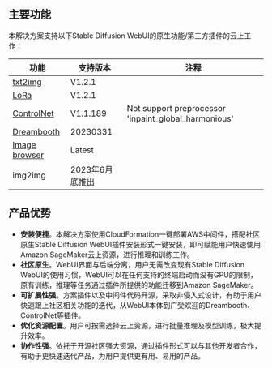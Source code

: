 ## 主要功能

本解决方案支持以下Stable Diffusion WebUI的原生功能/第三方插件的云上工作：


| **功能**  | **支持版本** |  **注释** |
| ------------- | ------------- | ------------- |
| [txt2img](https://github.com/AUTOMATIC1111/stable-diffusion-webui)  | V1.2.1  | |
| [LoRa](https://github.com/AUTOMATIC1111/stable-diffusion-webui)  | V1.2.1  | |
| [ControlNet](https://github.com/Mikubill/sd-webui-controlnet)  | V1.1.189  | Not support preprocessor 'inpaint_global_harmonious'|
| [Dreambooth](https://github.com/d8ahazard/sd_dreambooth_extension)  | 20230331  | |
| [Image browser](https://github.com/yfszzx/stable-diffusion-webui-images-browser)  | Latest  | |
| img2img | 2023年6月底推出 | |



## 产品优势

* **安装便捷**。本解决方案使用CloudFormation一键部署AWS中间件，搭配社区原生Stable Diffusion WebUI插件安装形式一键安装，即可赋能用户快速使用Amazon SageMaker云上资源，进行推理和训练工作。
* **社区原生**。WebUI界面与后端分离，用户无需改变现有Stable Diffusion WebUI的使用习惯，WebUI可以在任何支持的终端启动而没有GPU的限制，原有训练，推理等任务通过插件所提供的功能迁移到Amazon SageMaker。
* **可扩展性强**。方案插件以及中间件代码开源，采取非侵入式设计，有助于用户快速跟上社区相关功能的迭代，从WebUI本体到广受欢迎的Dreambooth、ControlNet等插件。
* **优化资源配置**。用户可按需选择云上资源，进行批量推理及模型训练，极大提升效率。
* **协作性强**。依托于开源社区强大资源，通过插件形式可以与其他开发者合作，有助于更快速迭代产品，为用户提供更有用、易用的产品。
